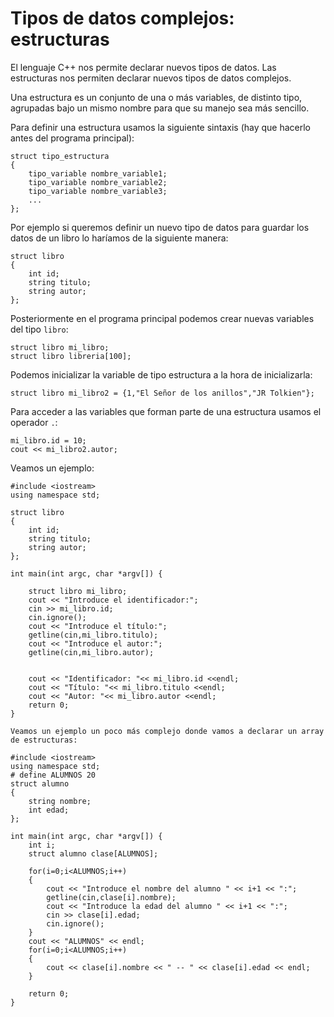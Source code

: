 # Tipos de datos complejos: estructuras

El lenguaje C++ nos permite declarar nuevos tipos de datos. Las estructuras nos permiten declarar nuevos tipos de datos complejos.

Una estructura es un conjunto de una o más variables, de distinto tipo, agrupadas bajo un mismo nombre para que su manejo sea más sencillo.

Para definir una estructura usamos la siguiente sintaxis (hay que hacerlo antes del programa principal):

    struct tipo_estructura
    {
    	tipo_variable nombre_variable1;
    	tipo_variable nombre_variable2;
    	tipo_variable nombre_variable3;
        ...
    };

Por ejemplo si queremos definir un nuevo tipo de datos para guardar los datos de un libro lo haríamos de la siguiente manera:

    struct libro
    {
        int id;
        string titulo;
        string autor;
    };

Posteriormente en el programa principal podemos crear nuevas variables del tipo `libro`:

    struct libro mi_libro;
    struct libro libreria[100];

Podemos inicializar la variable de tipo estructura a la hora de inicializarla:

    struct libro mi_libro2 = {1,"El Señor de los anillos","JR Tolkien"};

Para acceder a las variables que forman parte de una estructura usamos el operador `.`:

    mi_libro.id = 10;
    cout << mi_libro2.autor;

Veamos un ejemplo:

    #include <iostream>
    using namespace std;

    struct libro
    {
    	int id;
    	string titulo;
    	string autor;
    };

    int main(int argc, char *argv[]) {
    
    	struct libro mi_libro;
    	cout << "Introduce el identificador:";
    	cin >> mi_libro.id;
    	cin.ignore();
    	cout << "Introduce el título:";
    	getline(cin,mi_libro.titulo);
    	cout << "Introduce el autor:";
    	getline(cin,mi_libro.autor);
    
    
    	cout << "Identificador: "<< mi_libro.id <<endl;
    	cout << "Título: "<< mi_libro.titulo <<endl;
    	cout << "Autor: "<< mi_libro.autor <<endl;
    	return 0;
    }

    Veamos un ejemplo un poco más complejo donde vamos a declarar un array de estructuras:

    #include <iostream>
    using namespace std;
    # define ALUMNOS 20
    struct alumno
    {
    	string nombre;
    	int edad;
    };
    
    int main(int argc, char *argv[]) {
    	int i;
    	struct alumno clase[ALUMNOS];
    
    	for(i=0;i<ALUMNOS;i++)
    	{
    		cout << "Introduce el nombre del alumno " << i+1 << ":";
    		getline(cin,clase[i].nombre);
    		cout << "Introduce la edad del alumno " << i+1 << ":";
    		cin >> clase[i].edad;
    		cin.ignore();
    	}
    	cout << "ALUMNOS" << endl;
    	for(i=0;i<ALUMNOS;i++)
    	{
    		cout << clase[i].nombre << " -- " << clase[i].edad << endl;
    	}
    
    	return 0;
    }